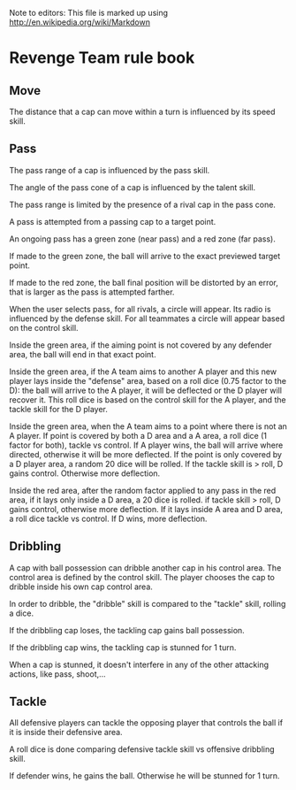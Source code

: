 Note to editors: This file is marked up using
http://en.wikipedia.org/wiki/Markdown

# Revenge Team rule book

## Move

The distance that a cap can move within a turn is influenced by its
speed skill.

## Pass

The pass range of a cap is influenced by the pass skill.

The angle of the pass cone of a cap is influenced by the talent skill.

The pass range is limited by the presence of a rival cap in the pass cone.

A pass is attempted from a passing cap to a target point.

An ongoing pass has a green zone (near pass) and a red zone (far pass).

If made to the green zone, the ball will arrive to the exact previewed target point.

If made to the red zone, the ball final position will be distorted by an error,
that is larger as the pass is attempted farther.

When the user selects pass, for all rivals, a circle will appear. Its
radio is influenced by the defense skill. For all teammates a circle will appear
based on the control skill.

Inside the green area, if the aiming point is not covered by any defender area, the
ball will end in that exact point.

Inside the green area, if the A team aims to another A player and this new player lays
inside the "defense" area, based on a roll dice (0.75 factor to the D): the ball will arrive
to the A player, it will be deflected or the D player will recover it. This roll dice is based
on the control skill for the A player, and the tackle skill for the D player.

Inside the green area, when the A team aims to a point where there is not an A player. If point
is covered by both a D area and a A area, a roll dice (1 factor for both), tackle vs control.
If A player wins, the ball will arrive where directed, otherwise it will be more deflected.
If the point is only covered by a D player area, a random 20 dice will be rolled. If the
tackle skill is > roll, D gains control. Otherwise more deflection.

Inside the red area, after the random factor applied to any pass in the red area, if it lays only
inside a D area, a 20 dice is rolled. if tackle skill > roll, D gains control, otherwise more deflection.
If it lays inside A area and D area, a roll dice tackle vs control. If D wins, more deflection.

## Dribbling

A cap with ball possession can dribble another cap in his control area. The control area is defined by
the control skill. The player chooses the cap to dribble inside his own cap control area.

In order to dribble, the "dribble" skill is compared to the "tackle" skill, rolling a dice.

If the dribbling cap loses, the tackling cap gains ball possession.

If the dribbling cap wins, the tackling cap is stunned for 1 turn.

When a cap is stunned, it doesn't interfere in any of the other attacking actions, like pass, shoot,...

## Tackle

All defensive players can tackle the opposing player that controls the ball if it is inside their
defensive area.

A roll dice is done comparing defensive tackle skill vs offensive dribbling skill.

If defender wins, he gains the ball. Otherwise he will be stunned for 1 turn.